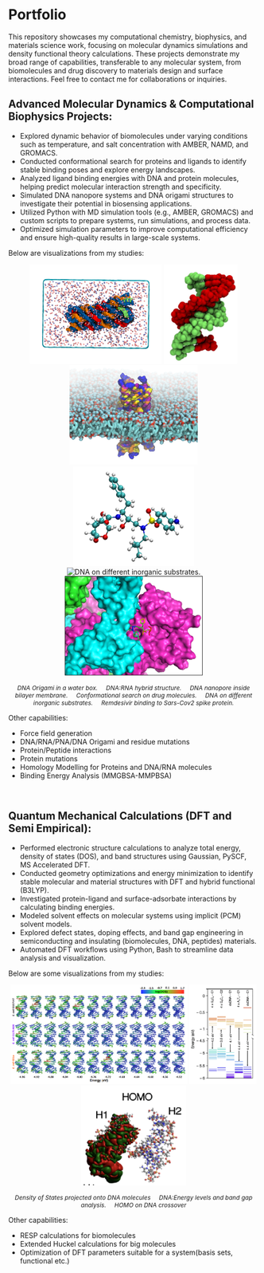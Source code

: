 # Portfolio
This repository showcases my computational chemistry, biophysics, and materials science work, focusing on molecular dynamics simulations and density functional theory calculations. These projects demonstrate my broad range of capabilities, transferable to any molecular system, from biomolecules and drug discovery to materials design and surface interactions.
Feel free to contact me for collaborations or inquiries.

## Advanced Molecular Dynamics & Computational Biophysics Projects:

- Explored dynamic behavior of biomolecules under varying conditions such as temperature, and salt concentration with AMBER, NAMD, and GROMACS.
- Conducted conformational search for proteins and ligands to identify stable binding poses and explore energy landscapes.
- Analyzed ligand binding energies with DNA and protein molecules, helping predict molecular interaction strength and specificity.
- Simulated DNA nanopore systems and DNA origami structures to investigate their potential in biosensing applications.
- Utilized Python with MD simulation tools (e.g., AMBER, GROMACS) and custom scripts to prepare systems, run simulations, and process data.
- Optimized simulation parameters to improve computational efficiency and ensure high-quality results in large-scale systems.

Below are visualizations from my studies:

<p align="center">
  <img src="/images/DNA_origami_in_waterbox.png" alt="DNA Origami in a water box" height="200">
  <img src="/images/dna-rna-hybrid.jpg" alt="DNA:RNA hybrid structure." height="200">
  <img src="/images/DNA_nanopore_inside_membrane.png" alt="DNA_nanopore_inside_membrane" height="200">
  <img src="/images/darunavir.png" alt="darunavir." height="200">
  <img src="/images/DNAon_different_substrates.png" alt="DNA on different inorganic substrates." height="200">
  <img src="/images/Ace2_Remdesivir_ADT.png" alt="Remdesivir binding to Sars-Cov2 Ace2." height="200">
  
  
</p>

<p align="center" style="font-size:12px;">
  <i>DNA Origami in a water box.</i> &nbsp;&nbsp;&nbsp;
  <i>DNA:RNA hybrid structure.</i> &nbsp;&nbsp;&nbsp;
  <i>DNA nanopore inside bilayer membrane.</i> &nbsp;&nbsp;&nbsp;
  <i>Conformational search on drug molecules.</i>  &nbsp;&nbsp;&nbsp;
  <i>DNA on different inorganic substrates.</i> &nbsp;&nbsp;&nbsp;
  <i>Remdesivir binding to Sars-Cov2 spike protein.</i> 
  
</p>

Other capabilities:

- Force field generation
- DNA/RNA/PNA/DNA Origami and residue mutations
- Protein/Peptide interactions
- Protein mutations
- Homology Modelling for Proteins and DNA/RNA molecules
- Binding Energy Analysis (MMGBSA-MMPBSA)

<br>

## Quantum Mechanical Calculations (DFT and Semi Empirical):

- Performed electronic structure calculations to analyze total energy, density of states (DOS), and band structures using Gaussian, PySCF, MS Accelerated DFT.
- Conducted geometry optimizations and energy minimization to identify stable molecular and material structures with DFT and hybrid functional (B3LYP).
- Investigated protein-ligand and surface-adsorbate interactions by calculating binding energies.
- Modeled solvent effects on molecular systems using implicit (PCM) solvent models.
- Explored defect states, doping effects, and band gap engineering in semiconducting and insulating (biomolecules, DNA, peptides) materials.
- Automated DFT workflows using Python, Bash to streamline data analysis and visualization.

Below are some visualizations from my studies:

<p align="center">
  <img src="/images/DOS_on_DNA.jpg" alt="DOS_on_DNA" height="200">
  <img src="/images/band_gaps.png" alt="Band Gaps." height="200">
  <img src="/images/HOMO.png" alt="HOMO level" height="200">
  
  
</p>

<p align="center" style="font-size:12px;">
  <i>Density of States projected onto DNA molecules</i> &nbsp;&nbsp;&nbsp;
  <i>DNA:Energy levels and band gap analysis.</i> &nbsp;&nbsp;&nbsp;
  <i>HOMO on DNA crossover</i> 
  
</p>

Other capabilities:

- RESP calculations for biomolecules
- Extended Huckel calculations for big molecules
- Optimization of DFT parameters suitable for a system(basis sets, functional etc.)

<br>
